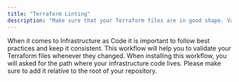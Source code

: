 ```yaml
---
title: "Terraform Linting"
description: "Make sure that your Terraform files are in good shape. Validation, Linting and Formatting check in one-go."
---
```


When it comes to Infrastructure as Code it is important to follow best practices and keep it consistent. This workflow will help you to validate your Terraform files whenever they changed. When installing this workflow, you will asked for the path where your infrastructure code lives. Please make sure to add it relative to the root of your repository.
